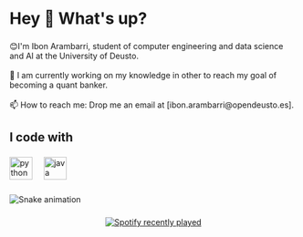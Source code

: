 <h1 align="left">Hey 👋 What's up?</h1>

###

<p align="left">😊I'm Ibon Arambarri, student of computer engineering and data science and AI at the University of Deusto.<br><br>🔭 I am currently working on my knowledge in other to reach my goal of becoming a quant banker.<br><br>📫 How to reach me: Drop me an email at [ibon.arambarri@opendeusto.es].</p>

###

<h2 align="left">I code with</h2>

###

<div align="left">
  <img src="https://cdn.jsdelivr.net/gh/devicons/devicon/icons/python/python-original.svg" height="40" alt="python logo"  />
  <img width="12" />
  <img src="https://cdn.jsdelivr.net/gh/devicons/devicon/icons/java/java-original.svg" height="40" alt="java logo"  />
</div>

###

<img src="https://raw.githubusercontent.com/Ibonarambarri/Ibonarambarri/output/snake.svg" alt="Snake animation" />

###

<div align="center">
  <a href="https://open.spotify.com/user/31ppqhhzpuatw6rzpcjkpeapsyca">
    <img src="https://spotify-recently-played-readme.vercel.app/api?count=5" alt="Spotify recently played"  />
  </a>
</div>

###
